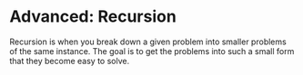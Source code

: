 # Advanced: Recursion
Recursion is when you break down a given problem into smaller problems of the same instance. The goal is to get the problems into such a small form that they become easy to solve. 
